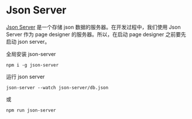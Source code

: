 # Json Server

[Json Server](https://github.com/typicode/json-server) 是一个存储 json 数据的服务器。在开发过程中，我们使用 Json Server 作为 page designer 的服务器。所以，在启动 page designer 之前要先启动 json server。

全局安装 json-server

```shell
npm i -g json-server
```

运行 json server

```shell
json-server --watch json-server/db.json
```

或

```shell
npm run json-server
```
